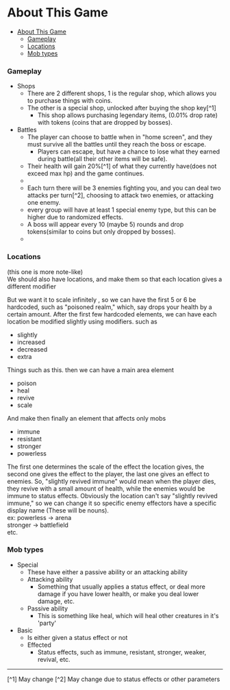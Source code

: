 # About This Game

<!-- TOC -->
* [About This Game](#about-this-game)
    * [Gameplay](#gameplay)
    * [Locations](#locations)
    * [Mob types](#mob-types)
<!-- TOC -->
### Gameplay
- Shops
  - There are 2 different shops, 1 is the regular shop, which allows you to purchase things with coins.
  - The other is a special shop, unlocked after buying the shop key[^1]
    - This shop allows purchasing legendary items, (0.01% drop rate) with tokens (coins that are dropped by bosses).
- Battles
  - The player can choose to battle when in "home screen", and they must survive all the battles until they reach the boss or escape. 
    - Players can escape, but have a chance to lose what they earned during battle(all their other items will be safe).
  - Their health will gain 20%[^1] of what they currently have(does not exceed max hp) and the game continues. 
  - 
  - Each turn there will be 3 enemies fighting you, and you can deal two attacks per turn[^2], choosing to attack two enemies, or attacking one enemy.
  - every group will have at least 1 special enemy type, but this can be higher due to randomized effects.
  - A boss will appear every 10 (maybe 5) rounds and drop tokens(similar to coins but only dropped by bosses).
  - 
### Locations 
(this one is more note-like) \
We should also have locations, and make them so that each location gives a different modifier

But we want it to scale infinitely , so we can have the first 5 or 6 be hardcoded, 
such as "poisoned realm," which, say drops your health by a certain amount.
After the first few hardcoded elements, we can have each location be modified slightly using modifiers.
such as
- slightly
- increased
- decreased
- extra

Things such as this.
then we can have a main area element
- poison
- heal
- revive
- scale

And make then finally an element that affects only mobs
- immune
- resistant
- stronger
- powerless

The first one determines the scale of the effect the location gives,
the second one gives the effect to the player, the last one gives an effect to enemies.
So, "slightly revived immune" would mean when the player dies, they revive
with a small amount of health, while the enemies would be immune to status effects.
Obviously the location can't say "slightly revived immune," so we can change it so specific
enemy effectors have a specific display name (These will be nouns).\
ex: powerless -> arena\
    stronger  -> battlefield \
etc. 
### Mob types
- Special
  - These have either a passive ability or an attacking ability
  - Attacking ability
    - Something that usually applies a status effect, or deal more damage if you have lower health, or make you deal lower damage, etc.
  - Passive ability
    - This is something like heal, which will heal other creatures in it's 'party'
- Basic
  - Is either given a status effect or not
  - Effected
    - Status effects, such as immune, resistant, stronger, weaker, revival, etc.

<hr />
[^1] May change
[^2] May change due to status effects or other parameters 
